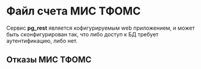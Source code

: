 # Файл счета МИС ТФОМС

Сервис **pg_rest** является кофигурируемым web приложением, и может быть
сконфигурирован так, что либо доступ к БД требует аутентификацию, либо нет.

## Отказы МИС ТФОМС
